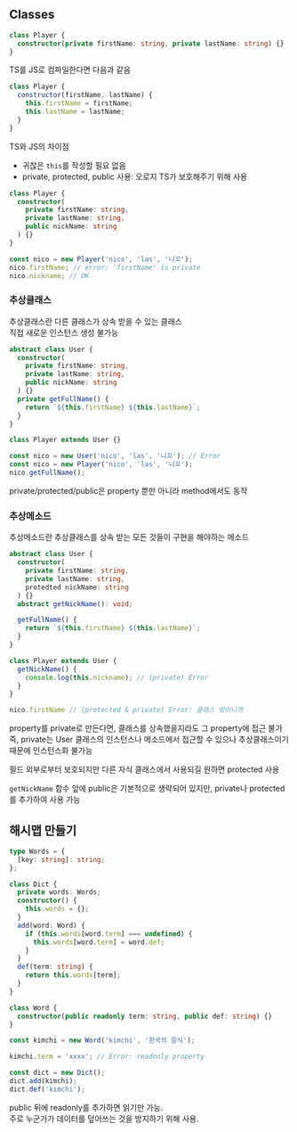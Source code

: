 ## Classes

```ts
class Player {
  constructor(private firstName: string, private lastName: string) {}
}
```

TS를 JS로 컴파일한다면 다음과 같음

```js
class Player {
  constructor(firstName, lastName) {
    this.firstName = firstName;
    this.lastName = lastName;
  }
}
```

TS와 JS의 차이점

- 귀찮은 `this`를 작성할 필요 없음
- private, protected, public 사용: 오로지 TS가 보호해주기 위해 사용

```ts
class Player {
  constructor(
    private firstName: string,
    private lastName: string,
    public nickName: string
  ) {}
}

const nico = new Player('nico', 'las', '니꼬');
nico.firstName; // error: 'firstName' is private
nico.nickname; // OK
```

### 추상클래스

추상클래스란 다른 클래스가 상속 받을 수 있는 클래스  
직접 새로운 인스턴스 생성 불가능

```ts
abstract class User {
  constructor(
    private firstName: string,
    private lastName: string,
    public nickName: string
  ) {}
  private getFullName() {
    return `${this.firstName} ${this.lastName}`;
  }
}

class Player extends User {}

const nico = new User('nico', 'las', '니꼬'); // Error
const nico = new Player('nico', 'las', '니꼬');
nico.getFullName();
```

private/protected/public은 property 뿐만 아니라 method에서도 동작

### 추상메소드

추상메소드란 추상클래스를 상속 받는 모든 것들이 구현을 해야하는 메소드

```ts
abstract class User {
  constructor(
    private firstName: string,
    private lastName: string,
    protedted nickName: string
  ) {}
  abstract getNickName(): void;

  getFullName() {
    return `${this.firstName} ${this.lastName}`;
  }
}

class Player extends User {
  getNickName() {
    console.log(this.nickname); // (private) Error
  }
}

nico.firstName // (protected & private) Error: 클래스 밖이니까
```

property를 private로 만든다면, 클래스를 상속했을지라도 그 property에 접근 불가
즉, private는 User 클래스의 인스턴스나 메소드에서 접근할 수 있으나 추상클래스이기 때문에 인스턴스화 불가능

필드 외부로부터 보호되지만 다른 자식 클래스에서 사용되길 원하면 protected 사용

`getNickName` 함수 앞에 public은 기본적으로 생략되어 있지만, private나 protected를 추가하여 사용 가능

## 해시맵 만들기

```ts
type Words = {
  [key: string]: string;
};

class Dict {
  private words: Words;
  constructor() {
    this.words = {};
  }
  add(word: Word) {
    if (this.words[word.term] === undefined) {
      this.words[word.term] = word.def;
    }
  }
  def(term: string) {
    return this.words[term];
  }
}

class Word {
  constructor(public readonly term: string, public def: string) {}
}

const kimchi = new Word('kimchi', '한국의 음식');

kimchi.term = 'xxxx'; // Error: readonly property

const dict = new Dict();
dict.add(kimchi);
dict.def('kimchi');
```

public 뒤에 readonly를 추가하면 읽기만 가능.  
주로 누군가가 데이터를 덮어쓰는 것을 방지하기 위해 사용.

